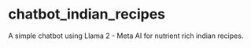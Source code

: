 # chatbot_indian_recipes
A simple chatbot using Llama 2 - Meta AI for nutrient rich indian recipes.
